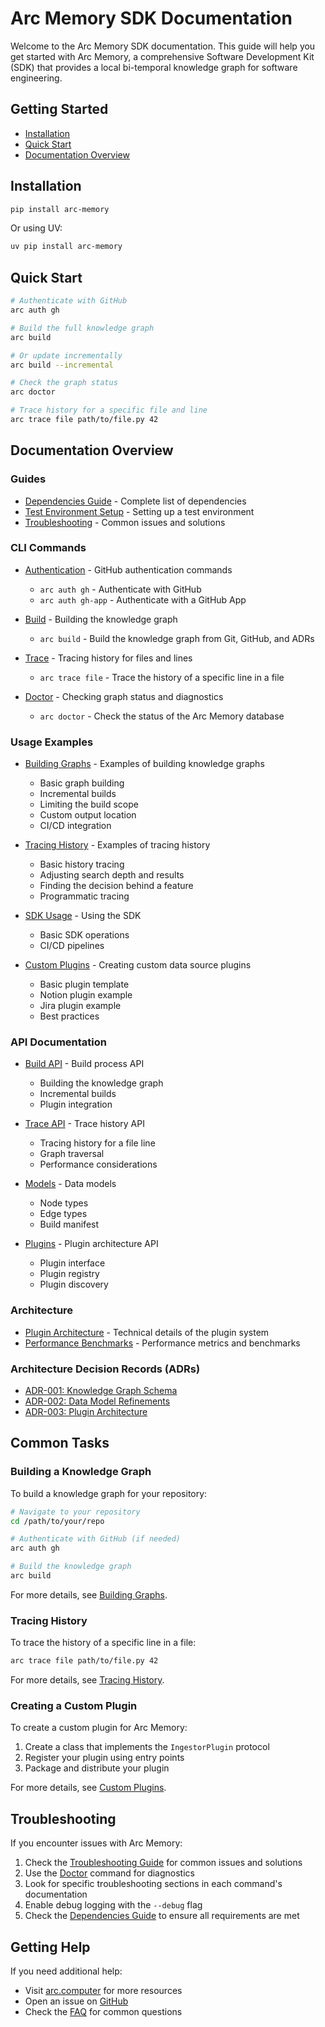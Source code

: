 # Arc Memory SDK Documentation

Welcome to the Arc Memory SDK documentation. This guide will help you get started with Arc Memory, a comprehensive Software Development Kit (SDK) that provides a local bi-temporal knowledge graph for software engineering.

## Getting Started

- [Installation](#installation)
- [Quick Start](#quick-start)
- [Documentation Overview](#documentation-overview)

## Installation

```bash
pip install arc-memory
```

Or using UV:

```bash
uv pip install arc-memory
```

## Quick Start

```bash
# Authenticate with GitHub
arc auth gh

# Build the full knowledge graph
arc build

# Or update incrementally
arc build --incremental

# Check the graph status
arc doctor

# Trace history for a specific file and line
arc trace file path/to/file.py 42
```

## Documentation Overview

### Guides

- [Dependencies Guide](./guides/dependencies.md) - Complete list of dependencies
- [Test Environment Setup](./guides/test-environment.md) - Setting up a test environment
- [Troubleshooting](./guides/troubleshooting.md) - Common issues and solutions

### CLI Commands

- [Authentication](./cli/auth.md) - GitHub authentication commands
  - `arc auth gh` - Authenticate with GitHub
  - `arc auth gh-app` - Authenticate with a GitHub App

- [Build](./cli/build.md) - Building the knowledge graph
  - `arc build` - Build the knowledge graph from Git, GitHub, and ADRs

- [Trace](./cli/trace.md) - Tracing history for files and lines
  - `arc trace file` - Trace the history of a specific line in a file

- [Doctor](./cli/doctor.md) - Checking graph status and diagnostics
  - `arc doctor` - Check the status of the Arc Memory database

### Usage Examples

- [Building Graphs](./examples/building-graphs.md) - Examples of building knowledge graphs
  - Basic graph building
  - Incremental builds
  - Limiting the build scope
  - Custom output location
  - CI/CD integration

- [Tracing History](./examples/tracing-history.md) - Examples of tracing history
  - Basic history tracing
  - Adjusting search depth and results
  - Finding the decision behind a feature
  - Programmatic tracing

- [SDK Usage](./examples/sdk-usage.md) - Using the SDK
  - Basic SDK operations
  - CI/CD pipelines

- [Custom Plugins](./examples/custom-plugins.md) - Creating custom data source plugins
  - Basic plugin template
  - Notion plugin example
  - Jira plugin example
  - Best practices

### API Documentation

- [Build API](./api/build.md) - Build process API
  - Building the knowledge graph
  - Incremental builds
  - Plugin integration

- [Trace API](./api/trace.md) - Trace history API
  - Tracing history for a file line
  - Graph traversal
  - Performance considerations

- [Models](./api/models.md) - Data models
  - Node types
  - Edge types
  - Build manifest

- [Plugins](./api/plugins.md) - Plugin architecture API
  - Plugin interface
  - Plugin registry
  - Plugin discovery

### Architecture

- [Plugin Architecture](./plugin-architecture.md) - Technical details of the plugin system
- [Performance Benchmarks](./performance-benchmarks.md) - Performance metrics and benchmarks

### Architecture Decision Records (ADRs)

- [ADR-001: Knowledge Graph Schema](./adr/001-knowledge-graph-schema.md)
- [ADR-002: Data Model Refinements](./adr/002-data-model-refinements.md)
- [ADR-003: Plugin Architecture](./adr/003-plugin-architecture.md)

## Common Tasks

### Building a Knowledge Graph

To build a knowledge graph for your repository:

```bash
# Navigate to your repository
cd /path/to/your/repo

# Authenticate with GitHub (if needed)
arc auth gh

# Build the knowledge graph
arc build
```

For more details, see [Building Graphs](./examples/building-graphs.md).

### Tracing History

To trace the history of a specific line in a file:

```bash
arc trace file path/to/file.py 42
```

For more details, see [Tracing History](./examples/tracing-history.md).

### Creating a Custom Plugin

To create a custom plugin for Arc Memory:

1. Create a class that implements the `IngestorPlugin` protocol
2. Register your plugin using entry points
3. Package and distribute your plugin

For more details, see [Custom Plugins](./examples/custom-plugins.md).

## Troubleshooting

If you encounter issues with Arc Memory:

1. Check the [Troubleshooting Guide](./guides/troubleshooting.md) for common issues and solutions
2. Use the [Doctor](./cli/doctor.md) command for diagnostics
3. Look for specific troubleshooting sections in each command's documentation
4. Enable debug logging with the `--debug` flag
5. Check the [Dependencies Guide](./guides/dependencies.md) to ensure all requirements are met

## Getting Help

If you need additional help:

- Visit [arc.computer](https://www.arc.computer) for more resources
- Open an issue on [GitHub](https://github.com/Arc-Computer/arc-memory/issues)
- Check the [FAQ](https://www.arc.computer/faq) for common questions

